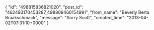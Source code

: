  {
   "id": "498815836821020",
   "post_id": "462493170453287_498809460154991",
   "from_name": "Beverly Berta Braakschmack",
   "message": "Sorry Scott",
   "created_time": "2013-04-02T07:31:10+0000"
 }

